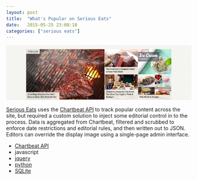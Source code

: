 ```yaml
---
layout: post
title:  "What's Popular on Serious Eats"
date:   2015-05-25 23:08:18
categories: ["serious eats"]
---
```


<img src="/images/popular-widget.png"/>

<a href="//seriouseats.com">Serious Eats</a> uses the <a href="//chartbeat.com">Chartbeat API</a> to track popular content across the site, but required a custom solution to inject some editorial control in to the process.  Data is aggregated from Chartbeat, filtered and scrubbed to enforce date restrictions and editorial rules, and then written out to JSON.  Editors can override the display image using a single-page admin interface.



<ul>
  <li><a href="//chartbeat.com">Chartbeat API</a></li>
  <li>javascript</li>
  <li><a href="//jquery.com/">jquery</a></li>
  <li><a href="//www.python.org/">python</a></li>
  <li><a href="//www.sqlite.org/">SQLite</a></li>
</ul>